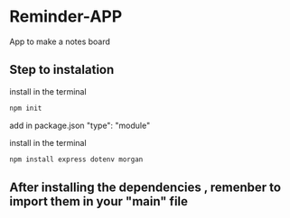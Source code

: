 # Reminder-APP
App to make a notes board


## Step to instalation
install in the terminal
```bash
npm init
```
add in package.json   "type": "module"

install in the terminal
```bash
npm install express dotenv morgan
```
## After installing the dependencies , remenber to import them in your "main" file

